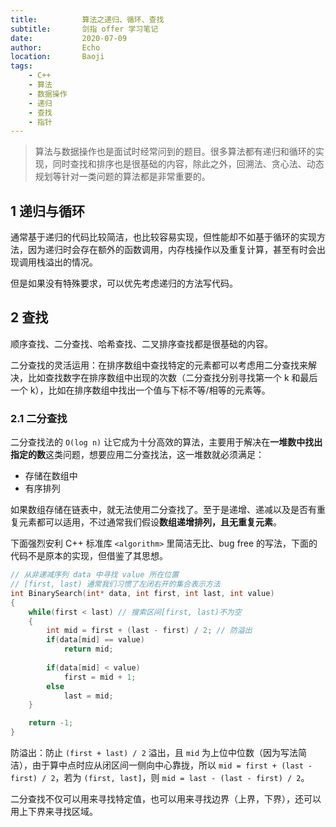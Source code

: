 ```yaml
---
title:          算法之递归、循环、查找
subtitle:       剑指 offer 学习笔记
date:           2020-07-09
author:         Echo
location:       Baoji 
tags: 
    - C++
    - 算法
    - 数据操作
    - 递归
    - 查找
    - 指针
---
```


> 算法与数据操作也是面试时经常问到的题目。很多算法都有递归和循环的实现，同时查找和排序也是很基础的内容，除此之外，回溯法、贪心法、动态规划等针对一类问题的算法都是非常重要的。

## 1 递归与循环

通常基于递归的代码比较简洁，也比较容易实现，但性能却不如基于循环的实现方法，因为递归时会存在额外的函数调用，内存栈操作以及重复计算，甚至有时会出现调用栈溢出的情况。

但是如果没有特殊要求，可以优先考虑递归的方法写代码。

## 2 查找

顺序查找、二分查找、哈希查找、二叉排序查找都是很基础的内容。

二分查找的灵活运用：在排序数组中查找特定的元素都可以考虑用二分查找来解决，比如查找数字在排序数组中出现的次数（二分查找分别寻找第一个 k 和最后一个 k），比如在排序数组中找出一个值与下标不等/相等的元素等。

### 2.1 二分查找

二分查找法的 `O(log n)` 让它成为十分高效的算法，主要用于解决在**一堆数中找出指定的数**这类问题，想要应用二分查找法，这一堆数就必须满足：

* 存储在数组中
* 有序排列 

如果数组存储在链表中，就无法使用二分查找了。至于是递增、递减以及是否有重复元素都可以适用，不过通常我们假设**数组递增排列，且无重复元素**。

下面强烈安利 C++ 标准库 `<algorithm>` 里简洁无比、bug free 的写法，下面的代码不是原本的实现，但借鉴了其思想。

```C++
// 从非递减序列 data 中寻找 value 所在位置
// [first, last) 通常我们习惯了左闭右开的集合表示方法
int BinarySearch(int* data, int first, int last, int value)
{
    while(first < last) // 搜索区间[first, last)不为空
    {
        int mid = first + (last - first) / 2; // 防溢出
        if(data[mid] == value)
            return mid;
        
        if(data[mid] < value)
            first = mid + 1; 
        else
            last = mid;
    }

    return -1;
}
```

防溢出：防止 `(first + last) / 2` 溢出，且 `mid` 为上位中位数（因为写法简洁），由于算中点时应从闭区间一侧向中心靠拢，所以 `mid = first + (last - first) / 2`，若为 `(first, last]`，则 `mid = last - (last - first) / 2`。

二分查找不仅可以用来寻找特定值，也可以用来寻找边界（上界，下界），还可以用上下界来寻找区域。

